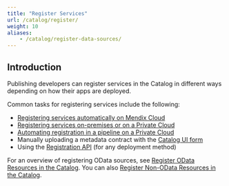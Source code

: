 ```yaml
---
title: "Register Services"
url: /catalog/register/
weight: 10
aliases:
    - /catalog/register-data-sources/
---
```

## Introduction

Publishing developers can register services in the Catalog in different ways depending on how their apps are deployed.

Common tasks for registering services include the following:

* [Registering services automatically on Mendix Cloud](/catalog/register/register-data/#mendix-cloud)
* [Registering services on-premises or on a Private Cloud](/catalog/register/data-sources-without-mendix-cloud/)
* [Automating registration in a pipeline on a Private Cloud](/catalog/automate-registration/)
* Manually uploading a metadata contract with the [Catalog UI form](/catalog/register/register-data/#registration-form)
* Using the [Registration API](/apidocs-mxsdk/apidocs/registration-api/) (for any deployment method)

For an overview of registering OData sources, see [Register OData Resources in the Catalog](/catalog/register/register-data/). You can also [Register Non-OData Resources in the Catalog](/catalog/register/register-odata-wrapped-services/). 
